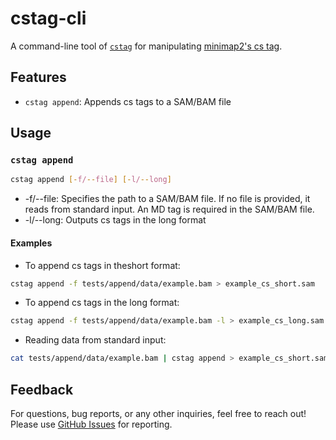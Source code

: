 # cstag-cli

A command-line tool of [`cstag`](https://github.com/akikuno/cstag) for manipulating [minimap2's cs tag](https://github.com/lh3/minimap2#the-cs-optional-tag).

## Features

- `cstag append`: Appends cs tags to a SAM/BAM file

## Usage

### `cstag append`

```bash
cstag append [-f/--file] [-l/--long]
```

- -f/--file: Specifies the path to a SAM/BAM file. If no file is provided, it reads from standard input. An MD tag is required in the SAM/BAM file.
- -l/--long: Outputs cs tags in the long format

#### Examples

- To append cs tags in theshort format:
```bash
cstag append -f tests/append/data/example.bam > example_cs_short.sam
```

- To append cs tags in the long format:
```bash
cstag append -f tests/append/data/example.bam -l > example_cs_long.sam
```
- Reading data from standard input:
```bash
cat tests/append/data/example.bam | cstag append > example_cs_short.sam
```

## Feedback

For questions, bug reports, or any other inquiries, feel free to reach out!
Please use [GitHub Issues](https://github.com/akikuno/cstag-cli/issues) for reporting.
